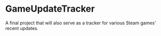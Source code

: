 # GameUpdateTracker
A final project that will also serve as a tracker for various Steam games' recent updates.
